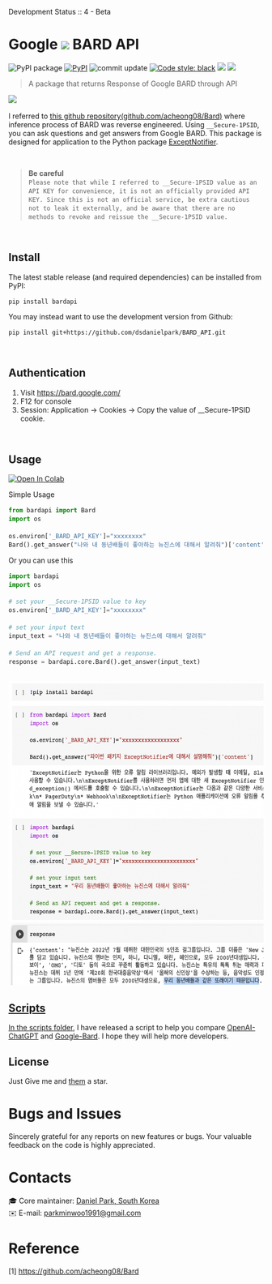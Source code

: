 Development Status :: 4 - Beta


# Google <a href="https://bard.google.com/"><img src="https://camo.githubusercontent.com/adb54264fe2ad5067d07d0752fc32600b4e6250073b01ce8c386575b431e3f06/68747470733a2f2f7777772e677374617469632e636f6d2f6c616d64612f696d616765732f66617669636f6e5f76315f31353031363063646466663766323934636533302e737667" height="20px"></a> BARD API 


<p align="left">
<a><img alt="PyPI package" src="https://img.shields.io/badge/pypi-BardAPI-blue"></a>
<a href="https://pypi.org/project/bardapi/"><img alt="PyPI" src="https://img.shields.io/pypi/v/bardapi"></a>
<!-- <a href="https://pepy.tech/project/bardapi"><img alt="Downloads" src="https://pepy.tech/badge/bardapi"></a> -->
<a><img alt="commit update" src="https://img.shields.io/github/last-commit/dsdanielpark/Bard_API?color=blue"></a>
<a href="https://github.com/psf/black"><img alt="Code style: black" src="https://img.shields.io/badge/code%20style-black-000000.svg"></a>
<a href="https://www.buymeacoffee.com/parkminwoo"><img src="https://www.buymeacoffee.com/assets/img/custom_images/orange_img.png" height="20px"></a>
<a href="https://hits.seeyoufarm.com"><img src="https://hits.seeyoufarm.com/api/count/incr/badge.svg?url=https%3A%2F%2Fgithub.com%2Fdsdanielpark%2FBARD_API&count_bg=%2379C83D&title_bg=%23555555&icon=&icon_color=%23E7E7E7&title=bardapi&edge_flat=false"/></a></a>
</p>


> A package that returns Response of Google BARD through API

![](./assets/bardapi.gif)


I referred to [this github repository(github.com/acheong08/Bard)](https://github.com/acheong08/Bard) where inference process of BARD was reverse engineered. Using `__Secure-1PSID`, you can ask questions and get answers from Google BARD. This package is designed for application to the Python package [ExceptNotifier](https://github.com/dsdanielpark/ExceptNotifier). 

<br>

> **Be careful** <br>
> ```Please note that while I referred to __Secure-1PSID value as an API KEY for convenience, it is not an officially provided API KEY. Since this is not an official service, be extra cautious not to leak it externally, and be aware that there are no methods to revoke and reissue the __Secure-1PSID value.```

<br>


## Install
The latest stable release (and required dependencies) can be installed from PyPI:
```
pip install bardapi
```
You may instead want to use the development version from Github:
```
pip install git+https://github.com/dsdanielpark/BARD_API.git
```

<br>

## Authentication
1. Visit https://bard.google.com/
2. F12 for console
3. Session: Application → Cookies → Copy the value of  __Secure-1PSID cookie.

<br>

## Usage 
[![Open In Colab](https://colab.research.google.com/assets/colab-badge.svg)](https://colab.research.google.com/drive/1YIMA8aBmEQSSk90bB0Q9tznaLLQcluGA?usp=share_link) 


Simple Usage
```python
from bardapi import Bard
import os

os.environ['_BARD_API_KEY']="xxxxxxxx"
Bard().get_answer("나와 내 동년배들이 좋아하는 뉴진스에 대해서 알려줘")['content']
```


Or you can use this
```python
import bardapi
import os

# set your __Secure-1PSID value to key
os.environ['_BARD_API_KEY']="xxxxxxxx"

# set your input text
input_text = "나와 내 동년배들이 좋아하는 뉴진스에 대해서 알려줘"

# Send an API request and get a response.
response = bardapi.core.Bard().get_answer(input_text)
```

<br>
<a href="https://bard.google.com/"><img src="./assets/bardimg.png" height="600px">


<br>

## Scripts
In the scripts [folder](./scripts/), I have released a script to help you compare [OpenAI-ChatGPT](./scripts/openai_api.ipynb) and [Google-Bard](./scripts/google_api.ipynb). I hope they will help more developers.

## License
Just Give me and [them](https://github.com/acheong08/Bard) a star.

# Bugs and Issues
Sincerely grateful for any reports on new features or bugs. Your valuable feedback on the code is highly appreciated.

# Contacts
:mortar_board: Core maintainer: [Daniel Park, South Korea](https://github.com/DSDanielPark) <br>
:envelope: E-mail: parkminwoo1991@gmail.com <br>

# Reference 
[1] https://github.com/acheong08/Bard
